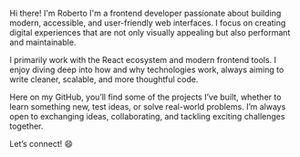 Hi there! I'm Roberto
I'm a frontend developer passionate about building modern, accessible, and user-friendly web interfaces. I focus on creating digital experiences that are not only visually appealing but also performant and maintainable.

I primarily work with the React ecosystem and modern frontend tools. I enjoy diving deep into how and why technologies work, always aiming to write cleaner, scalable, and more thoughtful code.

Here on my GitHub, you’ll find some of the projects I’ve built, whether to learn something new, test ideas, or solve real-world problems. I’m always open to exchanging ideas, collaborating, and tackling exciting challenges together.

Let’s connect! 😄
